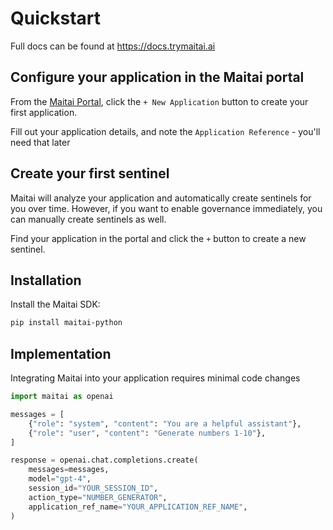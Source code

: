 # Quickstart

Full docs can be found at https://docs.trymaitai.ai

## Configure your application in the Maitai portal

From the [Maitai Portal](https://portal.trymaitai.ai/), click the `+ New Application` button to create your first
application.

Fill out your application details, and note the `Application Reference` - you'll need that later

## Create your first sentinel

Maitai will analyze your application and automatically create sentinels for you over time. However, if you want to
enable governance immediately, you can manually create sentinels as well.

Find your application in the portal and click the `+` button to create a new sentinel.

## Installation

Install the Maitai SDK:

```bash
pip install maitai-python
```

## Implementation

Integrating Maitai into your application requires minimal code changes

```python
import maitai as openai

messages = [
    {"role": "system", "content": "You are a helpful assistant"},
    {"role": "user", "content": "Generate numbers 1-10"},
]

response = openai.chat.completions.create(
    messages=messages,
    model="gpt-4",
    session_id="YOUR_SESSION_ID",
    action_type="NUMBER_GENERATOR",
    application_ref_name="YOUR_APPLICATION_REF_NAME",
)
```
